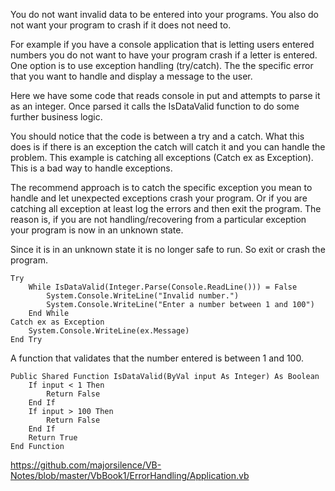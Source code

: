 You do not want invalid data to be entered into your programs.  You also do not want your program to crash if it does not need to.  

For example if you have a console application that is letting users entered numbers you do not want to have your program crash if a letter is entered.  One option is to use exception handling (try/catch).  The the specific error that you want to handle and display a message to the user.

Here we have some code that reads console in put and attempts to parse it as an integer.  Once parsed it calls the IsDataValid function to do some further business logic.

You should notice that the code is between a try and a catch.  What this does is if there is an exception the catch will catch it and you can handle the problem.  This example is catching all exceptions (Catch ex as Exception).  This is a bad way to handle exceptions.

The recommend approach is to catch the specific exception you mean to handle and let unexpected exceptions crash your program.  Or if you are catching all exception at least log the errors and then exit the program.  The reason is, if you are not handling/recovering from a particular exception your program is now in an unknown state.  

Since it is in an unknown state it is no longer safe to run.  So exit or crash the program.

```vb.net
Try
    While IsDataValid(Integer.Parse(Console.ReadLine())) = False
        System.Console.WriteLine("Invalid number.")
        System.Console.WriteLine("Enter a number between 1 and 100")
    End While
Catch ex as Exception
    System.Console.WriteLine(ex.Message)
End Try
```

A function that validates that the number entered is between 1 and 100.
```vb.net
Public Shared Function IsDataValid(ByVal input As Integer) As Boolean
    If input < 1 Then
        Return False
    End If
    If input > 100 Then
        Return False
    End If
    Return True
End Function
```


https://github.com/majorsilence/VB-Notes/blob/master/VbBook1/ErrorHandling/Application.vb